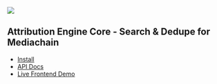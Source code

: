 
[<img src="https://github.com/mediachain/mediachain-indexer/raw/master/diagram_2.png">](https://github.com/mediachain/mediachain-indexer/raw/master/diagram_2.png)

## Attribution Engine Core - Search & Dedupe for Mediachain

- [Install](https://github.com/mediachain/mediachain-indexer/blob/master/INSTALL.md)
- [API Docs](http://mediachainlabs-api-docs.s3-website-us-east-1.amazonaws.com/)
- [Live Frontend Demo](http://images.mediachain.io)
